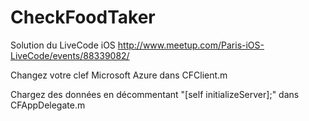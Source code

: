 CheckFoodTaker
==============

Solution du LiveCode iOS http://www.meetup.com/Paris-iOS-LiveCode/events/88339082/

Changez votre clef Microsoft Azure dans CFClient.m

Chargez des données en décommentant "[self initializeServer];" dans CFAppDelegate.m